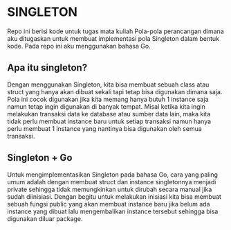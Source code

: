 # SINGLETON
Repo ini berisi kode untuk tugas mata kuliah Pola-pola perancangan dimana aku ditugaskan untuk membuat implementasi pola Singleton dalam bentuk kode. Pada repo ini aku menggunakan bahasa Go.

## Apa itu singleton?
Dengan menggunakan Singleton, kita bisa membuat sebuah class atau struct yang hanya akan dibuat sekali tapi tetap bisa digunakan dimana saja. Pola ini cocok digunakan jika kita memang hanya butuh 1 instance saja namun tetap ingin digunakan di banyak tempat. Misal ketika kita ingin melakukan transaksi data ke database atau sumber data lain, maka kita tidak perlu membuat instance baru untuk setiap transaksi namun hanya perlu membuat 1 instance yang nantinya bisa digunakan oleh semua transaksi.

## Singleton + Go
Untuk mengimplementasikan Singleton pada bahasa Go, cara yang paling umum adalah dengan membuat struct dan instance singletonnya menjadi private sehingga tidak memungkinkan untuk dirubah secara manual jika sudah diinisiasi. Dengan begitu untuk melakukan inisiasi kita bisa membuat sebuah fungsi public yang akan membuat instance baru jika belum ada instance yang dibuat lalu mengembalikan instance tersebut sehingga bisa digunakan diluar package.